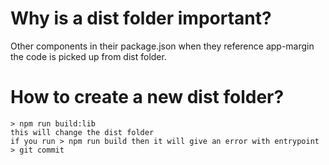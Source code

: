 # Why is a dist folder important?
Other components in their package.json when they reference app-margin the code is picked up from dist folder.

# How to create a new dist folder?
```
> npm run build:lib
this will change the dist folder 
if you run > npm run build then it will give an error with entrypoint
> git commit
```
